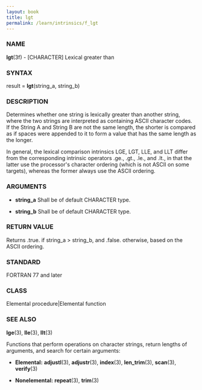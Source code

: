 ```yaml
---
layout: book
title: lgt
permalink: /learn/intrinsics/f_lgt
---
```

### NAME

**lgt**(3f) - \[CHARACTER\] Lexical greater than

### SYNTAX

result = **lgt**(string\_a, string\_b)

### DESCRIPTION

Determines whether one string is lexically greater than another string,
where the two strings are interpreted as containing ASCII character
codes. If the String A and String B are not the same length, the shorter
is compared as if spaces were appended to it to form a value that has
the same length as the longer.

In general, the lexical comparison intrinsics LGE, LGT, LLE, and LLT
differ from the corresponding intrinsic operators .ge., .gt., .le., and
.lt., in that the latter use the processor's character ordering (which
is not ASCII on some targets), whereas the former always use the ASCII
ordering.

### ARGUMENTS

  - **string\_a**
    Shall be of default CHARACTER type.

  - **string\_b**
    Shall be of default CHARACTER type.

### RETURN VALUE

Returns .true. if string\_a \> string\_b, and .false. otherwise, based
on the ASCII ordering.

### STANDARD

FORTRAN 77 and later

### CLASS

Elemental procedure|Elemental function

### SEE ALSO

**lge**(3), **lle**(3), **llt**(3)

Functions that perform operations on character strings, return lengths
of arguments, and search for certain arguments:

  - **Elemental:**
    **adjustl**(3), **adjustr**(3), **index**(3), **len\_trim**(3),
    **scan**(3), **verify**(3)

  - **Nonelemental:**
    **repeat**(3), **trim**(3)
